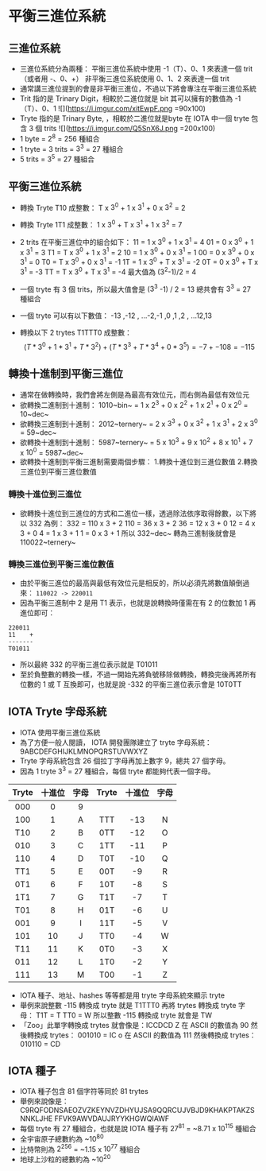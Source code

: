 # 平衡三進位系統

## 三進位系統
* 三進位系統分為兩種：
平衡三進位系統中使用 -1（T）、0、1 來表達一個 trit（或者用 -、0、+）
非平衡三進位系統使用 0、1、2 來表達一個 trit
* 通常講三進位提到的會是非平衡三進位，不過以下將會專注在平衡三進位系統
* Trit 指的是 Trinary Digit，相較於二進位就是 bit
其可以擁有的數值為 -1（T）、0、1
![](https://i.imgur.com/xitEwpF.png =90x100)
* Tryte 指的是 Trinary Byte, ，相較於二進位就是byte
在 IOTA 中一個 tryte 包含 3 個 trits
![](https://i.imgur.com/Q5SnX6J.png =200x100)
* 1 byte = $2^8$ = 256 種組合
* 1 tryte = 3 trits = $3^3$ = 27 種組合
* 5 trits = $3^5$ = 27 種組合

## 平衡三進位系統
* 轉換 Tryte T10 成整數：
T x $3^0$ + 1 x $3^1$ + 0 x $3^2$  =   2

* 轉換 Tryte 1T1 成整數：
1 x $3^0$ + T x $3^1$ + 1 x $3^2$  = 7
* 2 trits   在平衡三進位中的組合如下：
11 = 1 x $3^0$ + 1 x $3^1$ = 4
01 = 0 x $3^0$ + 1 x $3^1$ = 3
T1 = T x $3^0$ + 1 x $3^1$ = 2
10 = 1 x $3^0$ + 0 x $3^1$ = 1
00 = 0 x $3^0$ + 0 x $3^1$ = 0
T0 = T x $3^0$ + 0 x $3^1$ = -1
1T = 1 x $3^0$ + T x $3^1$ = -2
0T = 0 x $3^0$ + T x $3^1$ = -3
TT = T x $3^0$ + T x $3^1$ = -4
最大值為 ($3^2$-1)/2 = 4

* 一個 tryte 有 3 個 trits，所以最大值會是 ($3^3$ -1) / 2 = 13 總共會有 $3^3$ = 27 種組合
* 一個 tryte 可以有以下數值：
-13 ,-12 , …-2,-1 ,0 ,1 ,2 , …12,13
* 轉換以下 2 trytes T1TTT0 成整數：
$$(T * 3^0 + 1 * 3^1 + T * 3^2)+(T * 3^3 + T * 3^4+ 0 * 3^5)=  -7 + -108 = -115$$

## 轉換十進制到平衡三進位
* 通常在做轉換時，我們會將左側是為最高有效位元，而右側為最低有效位元
* 欲轉換二進制到十進制：
1010~bin~ = 1 x $2^3$ + 0 x $2^2$ + 1 x $2^1$ + 0 x $2^0$ = 10~dec~
* 欲轉換三進制到十進制：
2012~ternery~ = 2 x $3^3$ + 0 x $3^2$ + 1 x $3^1$ + 2 x $3^0$ = 59~dec~
* 欲轉換十進制到十進制：
5987~ternery~ = 5 x $10^3$ + 9 x $10^2$ + 8 x $10^1$ + 7 x $10^0$ = 5987~dec~
* 欲轉換十進制到平衡三進制需要兩個步驟：
  1.轉換十進位到三進位數值
  2.轉換三進位到平衡三進位數值

### 轉換十進位到三進位
* 欲轉換十進位到三進位的方式和二進位一樣，透過除法依序取得餘數，以下將以 332 為例：
332 = 110 x 3 + 2
110 = 36 x 3 + 2
36 = 12 x 3 + 0
12 = 4 x 3 + 0
4 = 1 x 3 + 1
1 = 0 x 3 + 1
所以 332~dec~ 轉為三進制後就會是 110022~ternery~

### 轉換三進位到平衡三進位數值
* 由於平衡三進位的最高與最低有效位元是相反的，所以必須先將數值顛倒過來：
`110022 -> 220011`
* 因為平衡三進制中 2 是用 T1 表示，也就是說轉換時僅需在有 2 的位數加 1 再進位即可：
```
220011
11    +
-------
T01011
```
* 所以最終 332 的平衡三進位表示就是 T01011
* 至於負整數的轉換一樣，不過一開始先將負號移除做轉換，轉換完後再將所有位數的 1 或 T 互換即可，也就是說 -332 的平衡三進位表示會是 10T0TT


## IOTA Tryte 字母系統
* IOTA 使用平衡三進位系統
* 為了方便一般人閱讀， IOTA 開發團隊建立了 tryte 字母系統：9ABCDEFGHIJKLMNOPQRSTUVWXYZ
* Tryte 字母系統包含 26 個拉丁字母再加上數字 9，總共 27 個字母。
* 因為 1 tryte $3^3$ = 27 種組合，每個 tryte 都能夠代表一個字母。

| Tryte | 十進位 | 字母 | Tryte | 十進位 | 字母 |
|:-:|:-:|:-:|:-:|:-:|:-:|
|000|0|9|
|100|1|A|TTT|-13|N|
|T10|2|B|0TT|-12|O|
|010|3|C|1TT|-11|P|
|110|4|D|T0T|-10|Q|
|TT1|5|E|00T|-9|R|
|0T1|6|F|10T|-8|S|
|1T1|7|G|T1T|-7|T|
|T01|8|H|01T|-6|U|
|001|9|I|11T|-5|V|
|101|10|J|TT0|-4|W|
|T11|11|K|0T0|-3|X|
|011|12|L|1T0|-2|Y|
|111|13|M|T00|-1|Z|


* IOTA 種子、地址、hashes 等等都是用 tryte 字母系統來顯示 tryte
* 舉例來說整數 -115 轉換成 tryte 就是 T1TTT0 再將 trytes 轉換成 tryte 字母：
T1T = T
TT0 = W
所以整數 -115 轉換成 tryte 就會是 TW
* 「Zoo」此單字轉換成 trytes 就會像是：ICCDCD
Z 在 ASCII 的數值為 90 然後轉換成 trytes： 001010 = IC
o 在 ASCII 的數值為 111 然後轉換成 trytes： 010110 = CD

## IOTA 種子
* IOTA 種子包含 81 個字符等同於 81 trytes
* 舉例來說像是：C9RQFODNSAEOZVZKEYNVZDHYUJSA9QQRCUJVBJD9KHAKPTAKZSNNKLJHE FFVK9AWVDAUJRYYKHGWQIAWF
* 每個 tryte 有 27 種組合，也就是說 IOTA 種子有 $27^{81}$ = ~8.71 x $10^{115}$ 種組合
* 全宇宙原子總數約為 ~$10^{80}$
* 比特幣則為 $2^{256}$ = ~1.15 x $10^{77}$ 種組合
* 地球上沙粒的總數約為 ~$10^{20}$
